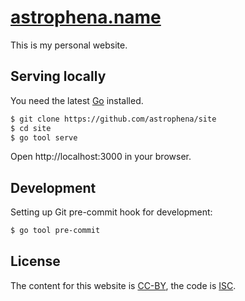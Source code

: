 <!--
© 2025 Ilya Mateyko. All rights reserved.
Use of this source code is governed by the CC-BY
license that can be found in the LICENSE.md file.
-->

# [astrophena.name](https://astrophena.name)

This is my personal website.

## Serving locally

You need the latest [Go] installed.

```sh
$ git clone https://github.com/astrophena/site
$ cd site
$ go tool serve
```

Open http://localhost:3000 in your browser.

## Development

Setting up Git pre-commit hook for development:

```sh
$ go tool pre-commit
```

## License

The content for this website is
[CC-BY](https://creativecommons.org/licenses/by/4.0/), the code is
[ISC](https://opensource.org/licenses/ISC).

[go]: https://go.dev
